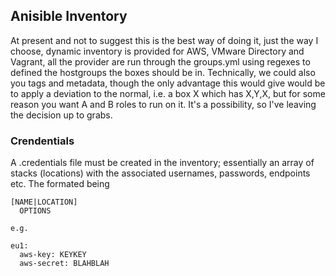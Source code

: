## **Anisible Inventory**

At present and not to suggest this is the best way of doing it, just the way I choose, dynamic inventory is provided for AWS, VMware Directory and Vagrant, all the provider are run through the groups.yml using regexes to defined the hostgroups the boxes should be in. Technically, we could also you tags and metadata, though the only advantage this would give would be to apply a deviation to the normal, i.e. a box X which has X,Y,X, but for some reason you want A and B roles to run on it. It's a possibility, so I've leaving the decision up to grabs.


### **Crendentials**

A .credentials file must be created in the inventory; essentially an array of stacks (locations) with the associated usernames, passwords, endpoints etc. The formated being

    [NAME|LOCATION]
      OPTIONS

    e.g.

    eu1:
      aws-key: KEYKEY
      aws-secret: BLAHBLAH

   